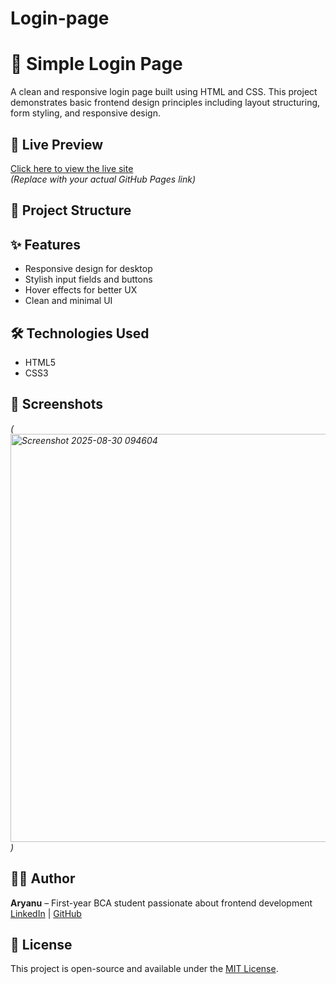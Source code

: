 # Login-page
# 🔐 Simple Login Page

A clean and responsive login page built using HTML and CSS. This project demonstrates basic frontend design principles including layout structuring, form styling, and responsive design.

## 🚀 Live Preview
[Click here to view the live site](https://your-github-username.github.io/login-page/)  
*(Replace with your actual GitHub Pages link)*

## 📁 Project Structure

## ✨ Features
- Responsive design for desktop 
- Stylish input fields and buttons
- Hover effects for better UX
- Clean and minimal UI

## 🛠️ Technologies Used
- HTML5
- CSS3

## 📸 Screenshots
*(<img width="1328" height="653" alt="Screenshot 2025-08-30 094604" src="https://github.com/user-attachments/assets/cca78940-41af-44a7-bcd3-34d807d1e0fa" />
)*



## 🙋‍♂️ Author
**Aryanu** – First-year BCA student passionate about frontend development  
[LinkedIn](www.linkedin.com/in/aryan-keshari-0067b1378) | [GitHub](https://github.com/your-username)

## 📃 License
This project is open-source and available under the [MIT License](LICENSE).
